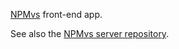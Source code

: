 [NPMvs](https://npmvs.com/) front-end app.

See also the [NPMvs server repository](https://github.com/vibl/npmvs-server).